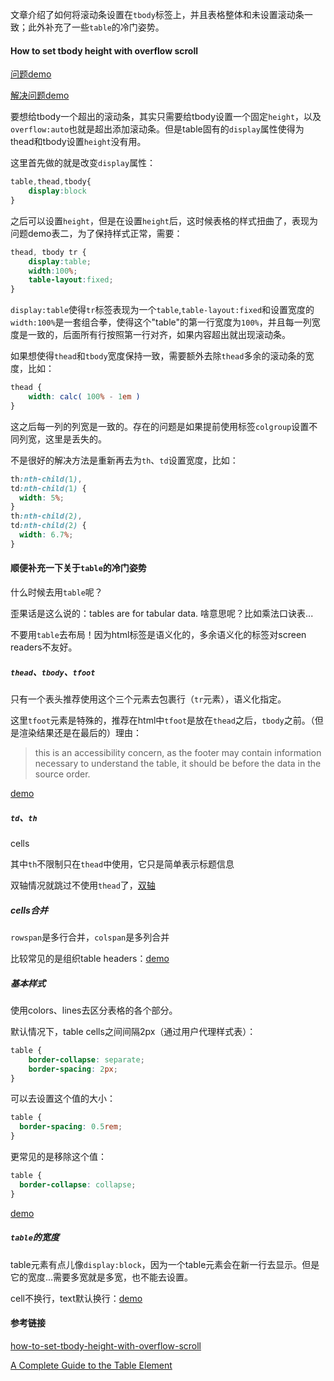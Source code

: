 文章介绍了如何将滚动条设置在`tbody`标签上，并且表格整体和未设置滚动条一致；此外补充了一些`table`的冷门姿势。

#### How to set tbody height with overflow scroll

[问题demo](http://jsfiddle.net/amit4mins/f2XYF)

[解决问题demo](http://jsfiddle.net/f2XYF/8/)

要想给tbody一个超出的滚动条，其实只需要给tbody设置一个固定`height`，以及`overflow:auto`也就是超出添加滚动条。但是table固有的`display`属性使得为thead和tbody设置`height`没有用。

这里首先做的就是改变`display`属性：


```css
table,thead,tbody{
    display:block
}
```

之后可以设置`height`，但是在设置`height`后，这时候表格的样式扭曲了，表现为问题demo表二，为了保持样式正常，需要：


```css
thead, tbody tr {
    display:table;
    width:100%;
    table-layout:fixed;
}
```

`display:table`使得`tr`标签表现为一个`table`,`table-layout:fixed`和设置宽度的`width:100%`是一套组合拳，使得这个"table"的第一行宽度为`100%`，并且每一列宽度是一致的，后面所有行按照第一行对齐，如果内容超出就出现滚动条。

如果想使得`thead`和`tbody`宽度保持一致，需要额外去除`thead`多余的滚动条的宽度，比如：

```css
thead {
    width: calc( 100% - 1em )
}
```

这之后每一列的列宽是一致的。存在的问题是如果提前使用标签`colgroup`设置不同列宽，这里是丢失的。

不是很好的解决方法是重新再去为`th`、`td`设置宽度，比如：


```css
th:nth-child(1),
td:nth-child(1) {
  width: 5%;
}
th:nth-child(2),
td:nth-child(2) {
  width: 6.7%;
}
```

#### 顺便补充一下关于`table`的冷门姿势

什么时候去用`table`呢？

歪果话是这么说的：tables are for tabular data. 啥意思呢？比如乘法口诀表...

不要用`table`去布局！因为html标签是语义化的，多余语义化的标签对screen readers不友好。

##### `thead`、`tbody`、`tfoot`

只有一个表头推荐使用这个三个元素去包裹行（`tr`元素），语义化指定。

这里`tfoot`元素是特殊的，推荐在html中`tfoot`是放在`thead`之后，`tbody`之前。（但是渲染结果还是在最后的）理由：

> this is an accessibility concern, as the footer may contain information necessary to understand the table, it should be before the data in the source order.

[demo](https://codepen.io/chriscoyier/pen/mIjil?editors=1000)

##### `td`、`th`

cells

其中`th`不限制只在`thead`中使用，它只是简单表示标题信息

双轴情况就跳过不使用`thead`了，[双轴](https://codepen.io/chriscoyier/pen/qJBpF)

##### cells合并

`rowspan`是多行合并，`colspan`是多列合并

比较常见的是组织table headers：[demo](https://codepen.io/chriscoyier/pen/AlxGt?editors=1100)

##### 基本样式

使用colors、lines去区分表格的各个部分。

默认情况下，table cells之间间隔2px（通过用户代理样式表）：

```css
table {
    border-collapse: separate;
    border-spacing: 2px;
}
```

可以去设置这个值的大小：

```css
table {
  border-spacing: 0.5rem;
}
```

更常见的是移除这个值：

```css
table {
  border-collapse: collapse;
}
```

[demo](https://codepen.io/chriscoyier/pen/kaErt)

##### `table`的宽度

table元素有点儿像`display:block`，因为一个table元素会在新一行去显示。但是它的宽度...需要多宽就是多宽，也不能去设置。

cell不换行，text默认换行：[demo](https://codepen.io/chriscoyier/pen/ILrKi?editors=1100)

#### 参考链接

[how-to-set-tbody-height-with-overflow-scroll](https://stackoverflow.com/questions/23989463/how-to-set-tbody-height-with-overflow-scroll)

[A Complete Guide to the Table Element](https://css-tricks.com/complete-guide-table-element/)

